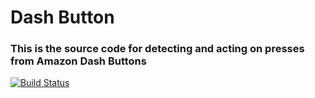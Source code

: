 # Dash Button 
### This is the source code for detecting and acting on presses from Amazon Dash Buttons

[![Build Status](https://travis-ci.org/schwartzmanb/dash-button.svg?branch=master)](https://travis-ci.org/schwartzmanb/dash-button)